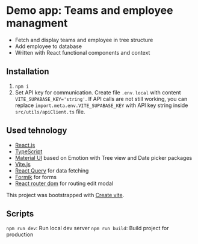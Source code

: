 # Demo app: Teams and employee managment
- Fetch and display teams and employee in tree structure
- Add employee to database
- Written with React functional components and context

## Installation
1. `npm i`
2. Set API key for communication. Create file `.env.local` with content `VITE_SUPABASE_KEY='string'`. If API calls are not still working, you can replace `import.meta.env.VITE_SUPABASE_KEY` with API key string inside `src/utils/apiClient.ts` file.

## Used tehnology
- [React.js](https://react.dev/)
- [TypeScript](https://www.typescriptlang.org/)
- [Material UI](https://mui.com/material-ui/getting-started/overview/) based on Emotion with Tree view and Date picker packages
- [Vite.js](https://vitejs.dev/)
- [React Query](https://tanstack.com/query/v3/docs/react/overview) for data fetching
- [Formik](https://formik.org/) for forms
- [React router dom](https://reactrouter.com/en/6.10.0) for routing edit modal

This project was bootstrapped with [Create vite](https://vitejs.dev/guide/#scaffolding-your-first-vite-project).

## Scripts
`npm run dev`: Run local dev server
`npm run build`: Build project for production
